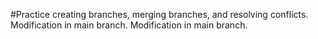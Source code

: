#Practice creating branches, merging branches, and resolving conflicts.
Modification in main branch.
Modification in main branch.
